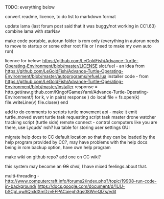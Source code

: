 TODO: everything below

convert readme, licence, to do list to markdown format

update lama (last forum post said that it was buggy/not working in CC1.63)
combine lama with starNav

make code portable, autorun folder is rom only (everything in autorun needs to move to startup or some other root file or I need to make my own auto run)


licence for below: https://github.com/LeGoldFish/Advance-Turtle-Operating-Environment/blob/master/LICENSE
slot.fuel - an idea from https://github.com/LeGoldFish/Advance-Turtle-Operating-Environment/blob/master/autoprograms/refuel.lua
installer code - from https://github.com/LeGoldFish/Advance-Turtle-Operating-Environment/blob/master/installer
response = http.get(raw.github.com/KingofGamesYami/Advance-Turtle-Operating-Environment/)
	for k, v in pairs( response ) do
		local file = fs.open(k)
		file.writeLine(v)
		file.close()
end


add to do comments to scripts
turtle movement api - make it emit turtle_moved event
turtle task requesting script
task master
drone watcher
tracking script (turtle side)
remote connect - control computers like you are there, use Lyquds' nsh?
lua table for storing user settings
GUI

migrate help docs to CC default location so that they can be loaded by the help program provided by CC?, may have problems with the help docs being in rom
	backup option, have own help program

make wiki on github repo? add one on CC wiki?

this system may become an ~~OS~~ _shell_, I have mixed feelings about that.

multi-threading - http://www.computercraft.info/forums2/index.php?/topic/19908-run-code-in-background/
					https://docs.google.com/document/d/1UU-bSCgLqwAQixldXmDzvEFPACaieph3qs08WreQlZs/edit
					
